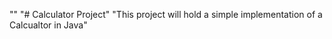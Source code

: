 "" 
"# Calculator Project" 
"This project will hold a simple implementation of a Calcualtor in Java" 
